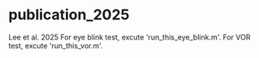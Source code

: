 # publication_2025
Lee et al. 2025
For eye blink test, excute 'run_this_eye_blink.m'.
For VOR test, excute 'run_this_vor.m'.
